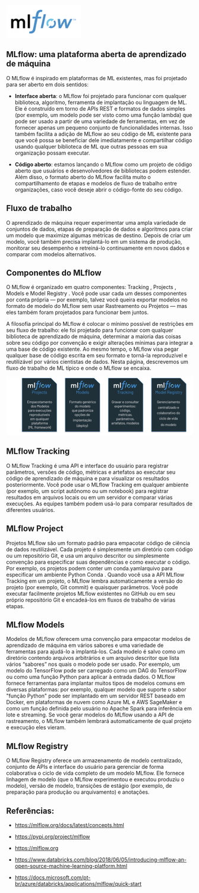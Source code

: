 <img src='https://raw.githubusercontent.com/Databricks-BR/MLOps/main/images/mlfow_logo.png' width='200px'></img>

## MLflow: uma plataforma aberta de aprendizado de máquina
O MLflow é inspirado em plataformas de ML existentes, mas foi projetado para ser aberto em dois sentidos:

* **Interface aberta**: o MLflow foi projetado para funcionar com qualquer biblioteca, algoritmo, ferramenta de implantação ou linguagem de ML. Ele é construído em torno de APIs REST e formatos de dados simples (por exemplo, um modelo pode ser visto como uma função lambda) que pode ser usado a partir de uma variedade de ferramentas, em vez de fornecer apenas um pequeno conjunto de funcionalidades internas. Isso também facilita a adição de MLflow ao seu código de ML existente para que você possa se beneficiar dele imediatamente e compartilhar código usando qualquer biblioteca de ML que outras pessoas em sua organização possam executar.

* **Código aberto**: estamos lançando o MLflow como um projeto de código aberto que usuários e desenvolvedores de bibliotecas podem estender. Além disso, o formato aberto do MLflow facilita muito o compartilhamento de etapas e modelos de fluxo de trabalho entre organizações, caso você deseje abrir o código-fonte do seu código.

## Fluxo de trabalho 
O aprendizado de máquina requer experimentar uma ampla variedade de conjuntos de dados, etapas de preparação de dados e algoritmos para criar um modelo que maximize algumas métricas de destino. Depois de criar um modelo, você também precisa implantá-lo em um sistema de produção, monitorar seu desempenho e retreiná-lo continuamente em novos dados e comparar com modelos alternativos.

## Componentes do MLflow

O MLflow é organizado em quatro componentes: Tracking , Projects , Models e Model Registry . Você pode usar cada um desses componentes por conta própria — por exemplo, talvez você queira exportar modelos no formato de modelo do MLflow sem usar Rastreamento ou Projetos — mas eles também foram projetados para funcionar bem juntos.

A filosofia principal do MLflow é colocar o mínimo possível de restrições em seu fluxo de trabalho: ele foi projetado para funcionar com qualquer biblioteca de aprendizado de máquina, determinar a maioria das coisas sobre seu código por convenção e exigir alterações mínimas para integrar a uma base de código existente. Ao mesmo tempo, o MLflow visa pegar qualquer base de código escrita em seu formato e torná-la reproduzível e reutilizável por vários cientistas de dados. Nesta página, descrevemos um fluxo de trabalho de ML típico e onde o MLflow se encaixa.

<img src='https://raw.githubusercontent.com/Databricks-BR/MLOps/main/images/mlflow_componentes.png' width='700px'></img>


## MLflow Tracking
O MLflow Tracking é uma API e interface do usuário para registrar parâmetros, versões de código, métricas e artefatos ao executar seu código de aprendizado de máquina e para visualizar os resultados posteriormente. Você pode usar o MLflow Tracking em qualquer ambiente (por exemplo, um script autônomo ou um notebook) para registrar resultados em arquivos locais ou em um servidor e comparar várias execuções. As equipes também podem usá-lo para comparar resultados de diferentes usuários.

## MLflow Project
Projetos MLflow são um formato padrão para empacotar código de ciência de dados reutilizável. Cada projeto é simplesmente um diretório com código ou um repositório Git, e usa um arquivo descritor ou simplesmente convenção para especificar suas dependências e como executar o código. Por exemplo, os projetos podem conter um conda.yamlarquivo para especificar um ambiente Python Conda . Quando você usa a API MLflow Tracking em um projeto, o MLflow lembra automaticamente a versão do projeto (por exemplo, Git commit) e quaisquer parâmetros. Você pode executar facilmente projetos MLflow existentes no GitHub ou em seu próprio repositório Git e encadeá-los em fluxos de trabalho de várias etapas.

## MLflow Models
Modelos de MLflow oferecem uma convenção para empacotar modelos de aprendizado de máquina em vários sabores e uma variedade de ferramentas para ajudá-lo a implantá-los. Cada modelo é salvo como um diretório contendo arquivos arbitrários e um arquivo descritor que lista vários “sabores” nos quais o modelo pode ser usado. Por exemplo, um modelo do TensorFlow pode ser carregado como um DAG do TensorFlow ou como uma função Python para aplicar à entrada dados. O MLflow fornece ferramentas para implantar muitos tipos de modelos comuns em diversas plataformas: por exemplo, qualquer modelo que suporte o sabor "função Python" pode ser implantado em um servidor REST baseado em Docker, em plataformas de nuvem como Azure ML e AWS SageMaker e como um função definida pelo usuário no Apache Spark para inferência em lote e streaming. Se você gerar modelos do MLflow usando a API de rastreamento, o MLflow também lembrará automaticamente de qual projeto e execução eles vieram.

## MLflow Registry
O MLflow Registry oferece um armazenamento de modelo centralizado, conjunto de APIs e interface do usuário para gerenciar de forma colaborativa o ciclo de vida completo de um modelo MLflow. Ele fornece linhagem de modelo (que o MLflow experimentou e executou produziu o modelo), versão de modelo, transições de estágio (por exemplo, de preparação para produção ou arquivamento) e anotações.


## Referências:

* https://mlflow.org/docs/latest/concepts.html

* https://pypi.org/project/mlflow

* https://mlflow.org

* https://www.databricks.com/blog/2018/06/05/introducing-mlflow-an-open-source-machine-learning-platform.html

* https://docs.microsoft.com/pt-br/azure/databricks/applications/mlflow/quick-start
